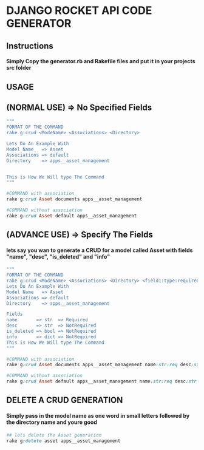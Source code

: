 # DJANGO ROCKET API CODE GENERATOR

## Instructions
#### Simply Copy the generator.rb and Rakefile files and put it in your projects src folder


## USAGE
## (NORMAL USE) => No Specified Fields
```ruby
"""
FORMAT OF THE COMMAND
rake g:crud <ModeName> <Associations> <Directory>

Lets Do An Example With
Model Name   => Asset
Associations => default
Directory    => apps__asset_management


This is How We Will type The Command
"""

#COMMAND with association
rake g:crud Asset documents apps__asset_management

#COMMAND without association
rake g:crud Asset default apps__asset_management
```

## (ADVANCE USE) => Specify The Fields
#### lets say you wan to generate a CRUD for a model called Asset with fields "name", "desc", "is_deleted" and "info"
```ruby
"""
FORMAT OF THE COMMAND
rake g:crud <ModeName> <Associations> <Directory> <field1:type:required?> <field2:type:required?>..........
Lets Do An Example With
Model Name   => Asset
Associations => default
Directory    => apps__asset_management

Fields
name       => str  => Required
desc       => str  => NotRequired
is_deleted => bool => NotRequired
info       => dict => NotRequired
This is How We Will type The Command
"""

#COMMAND with association
rake g:crud Asset documents apps__asset_management name:str:req desc:str is_deleted:bool info:dict

#COMMAND without association
rake g:crud Asset default apps__asset_management name:str:req desc:str is_deleted:bool info:dict
```


## DELETE A CRUD GENERATION
#### Simply pass in the model name as one word in small letters followed by the directory name and youre good

```ruby
## lets delete the Asset generation
rake g:delete asset apps__asset_management
```
